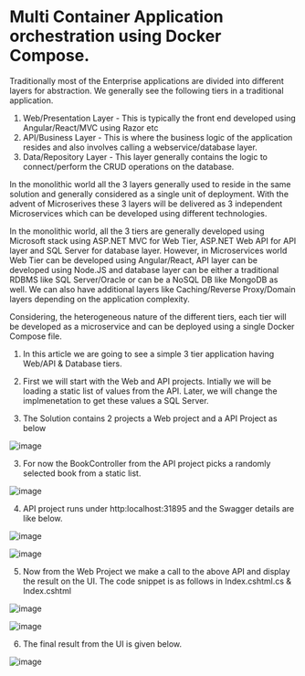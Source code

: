 # Multi Container Application orchestration using Docker Compose.
Traditionally most of the Enterprise applications are divided into different layers for abstraction. We generally see the following tiers in a traditional application.
1. Web/Presentation Layer - This is typically the front end developed using Angular/React/MVC using Razor etc
2. API/Business Layer -     This is where the business logic of the application resides and also involves calling a webservice/database layer.
3. Data/Repository Layer -  This layer generally contains the logic to connect/perform the CRUD operations on the database. 

In the monolithic world all the 3 layers generally used to reside in the same solution and generally considered as a single unit of deployment. With the advent of Microserives 
these 3 layers will be delivered as 3 independent Microservices which can be developed using different technologies. 

In the monolithic world, all the 3 tiers are generally developed using Microsoft stack using ASP.NET MVC for Web Tier, ASP.NET Web API for API layer and SQL Server for database layer. However, in Microservices world Web Tier can be developed using Angular/React, API layer can be developed using Node.JS and database layer can be either a traditional RDBMS like SQL Server/Oracle or can be a NoSQL DB like MongoDB as well. We can also have additional layers like Caching/Reverse Proxy/Domain layers depending on the application complexity.  

Considering, the heterogeneous nature of the different tiers, each tier will be developed as a microservice and can be deployed using a single Docker Compose file.

1. In this article we are going to see a simple 3 tier application having Web/API & Database tiers. 


1. First we will start with the Web and API projects. Intially we will be loading a static list of values from the API. Later, we will change the implmenetation to get these values a SQL Server.  

2. The Solution contains 2 projects a Web project and a API Project as below

![image](https://user-images.githubusercontent.com/50028950/145346506-08c7ca1c-e880-4619-81a4-fb0fa518a18c.png)

3. For now the BookController from the API project picks a randomly selected book from a static list.

![image](https://user-images.githubusercontent.com/50028950/145346806-ca81e992-0555-42e3-9504-b045a698c90d.png)

4. API project runs under http:localhost:31895 and the Swagger details are like below.

![image](https://user-images.githubusercontent.com/50028950/145346887-250970cb-946c-4714-9827-ef7c5516372d.png)

![image](https://user-images.githubusercontent.com/50028950/145347071-fcaffeaf-3460-43ec-bd43-632a2044e0ea.png)


5. Now from the Web Project we make a call to the above API and display the result on the UI. The code snippet is as follows in Index.cshtml.cs & Index.cshtml

![image](https://user-images.githubusercontent.com/50028950/145347348-9f1edeac-a954-4c8e-9e14-d5224b964243.png)

![image](https://user-images.githubusercontent.com/50028950/145347468-171b1031-5496-4239-b4ea-ed50c365a57f.png)

6. The final result from the UI is given below. 

![image](https://user-images.githubusercontent.com/50028950/145347813-fa163ee3-dec9-49c8-b951-00af8d70069f.png)





 
